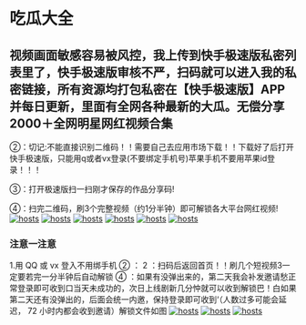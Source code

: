 
# 吃瓜大全

## 视频画面敏感容易被风控，我上传到快手极速版私密列表里了，快手极速版审核不严，扫码就可以进入我的私密链接，所有资源均打包私密在【快手极速版】APP并每日更新，里面有全网各种最新的大瓜。无偿分享2000＋全网明星网红视频合集
②：切记:不能直接识别二维码！！需要自己去应用市场下载！！下载好了后打开快手极速版，只能用q或者vx登录(不要绑定手机号)苹果手机不要用苹果id登录！！！

③：打开极速版扫一扫刚才保存的作品分享码!

④：扫完二维码，刷3个完整视频（约1分半钟）即可解锁各大平台网红视频!
[](#聊天)
[![hosts](https://guag2.github.io/image/1a.jpg)](#22-如何修改hosts)
[](#聊天)
[![hosts](https://guag2.github.io/image/2a.jpg)](#22-如何修改hosts)
[](#聊天)
[](#聊天)
[![hosts](https://guag2.github.io/image/b1.jpg)](#22-如何修改hosts)
[](#聊天)
[![hosts](https://guag2.github.io/image/b2.jpg)](#22-如何修改hosts)
[](#聊天)
[![hosts](https://guag2.github.io/image/b3.jpg)](#22-如何修改hosts)
[](#聊天)
[![hosts](https://guag2.github.io/image/b4.jpg)](#22-如何修改hosts)
### 注意一注意
1.用 QQ 或 vx 登入不用绑手机 ② ： 2 ：扫码后返回首页！！刷几个短视频3一定要若完一分半钟后自动解锁 ④ ：如果有没弹出来的，第二天我会补发邀请愁正常登录即可收到口当天未成功的，次日上线剧新几分忡就可以收到解锁巴！白如果第二天还有没弹出的，后面会统一内邀，保持登录即可收到‘（人数过多可能会延迟， 72 小时内都会收到邀请）解锁文件如图 
[](#聊天)
[![hosts](https://guag2.github.io/image/a11.jpg)](#22-如何修改hosts)
[](#聊天)
[![hosts](https://guag2.github.io/image/a12.jpg)](#22-如何修改hosts)
[![hosts](https://guag2.github.io/image/6a.jpg)](#22-如何修改hosts)
